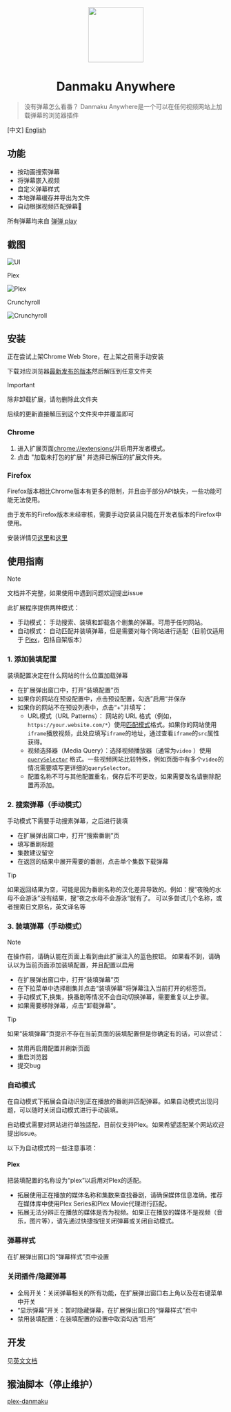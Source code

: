 <div align="center">
  <img width="128" height="128" src="./assets/logo.png">
  <h1>
    Danmaku Anywhere
  </h1>
</div>

> 没有弹幕怎么看番？
> Danmaku Anywhere是一个可以在任何视频网站上加载弹幕的浏览器插件

[中文] [English](./README.en.md)

## 功能

- 按动画搜索弹幕
- 将弹幕嵌入视频
- 自定义弹幕样式
- 本地弹幕缓存并导出为文件
- 自动根据视频匹配弹幕🚧

所有弹幕均来自 [弹弹 play](https://www.dandanplay.com/)

## 截图

![UI](./assets/ui_tour.gif)

Plex

![Plex](./assets/danmaku_plex.png)

Crunchyroll

![Crunchyroll](./assets/danmaku_crunchyroll.png)

## 安装

正在尝试上架Chrome Web Store，在上架之前需手动安装

下载对应浏览器[最新发布的版本](https://github.com/Mr-Quin/danmaku-anywhere/releases/latest)然后解压到任意文件夹

> [!IMPORTANT]
> 除非卸载扩展，请勿删除此文件夹

后续的更新直接解压到这个文件夹中并覆盖即可

### Chrome

1. 进入扩展页面[chrome://extensions/](chrome://extensions/)并启用开发者模式。
2. 点击 "加载未打包的扩展" 并选择已解压的扩展文件夹。

### Firefox

Firefox版本相比Chrome版本有更多的限制，并且由于部分API缺失，一些功能可能无法使用。

由于发布的Firefox版本未经审核，需要手动安装且只能在开发者版本的Firefox中使用。

安装详情见[这里](https://extensionworkshop.com/documentation/develop/temporary-installation-in-firefox/)和[这里](https://extensionworkshop.com/documentation/publish/signing-and-distribution-overview/)


## 使用指南

> [!NOTE]
> 文档并不完整，如果使用中遇到问题欢迎提出issue

此扩展程序提供两种模式：

- 手动模式： 手动搜索、装填和卸载各个剧集的弹幕。可用于任何网站。
- 自动模式： 自动匹配并装填弹幕，但是需要对每个网站进行适配（目前仅适用于 [Plex](https://www.plex.tv/)，包括自架版本）

### 1. 添加装填配置

装填配置决定在什么网站的什么位置加载弹幕

- 在扩展弹出窗口中，打开“装填配置”页
- 如果你的网站在预设配置中，点击预设配置，勾选”启用“并保存
- 如果你的网站不在预设列表中，点击“+”并填写：
    - URL模式（URL Patterns）： 网站的 URL
      格式（例如，`https://your.website.com/*`）使用[匹配模式](https://developer.mozilla.org/zh-CN/docs/Mozilla/Add-ons/WebExtensions/Match_patterns)格式。如果你的网站使用`
      iframe`播放视频，此处应填写`iframe`的地址，通过查看`iframe`的`src`属性获得。
    - 视频选择器（Media Query）：选择视频播放器（通常为`video`
      ）使用[`querySelector`](https://developer.mozilla.org/zh-CN/docs/Web/API/Document/querySelector)
      格式。一些视频网站比较特殊，例如页面中有多个`video`的情况需要填写更详细的`querySelector`。
    - 配置名称不可与其他配置重名，保存后不可更改，如果需要改名请删除配置再添加。

### 2. 搜索弹幕（手动模式）

手动模式下需要手动搜素弹幕，之后进行装填

- 在扩展弹出窗口中，打开“搜索番剧”页
- 填写番剧标题
- 集数建议留空
- 在返回的结果中展开需要的番剧，点击单个集数下载弹幕

> [!TIP]
> 如果返回结果为空，可能是因为番剧名称的汉化差异导致的。例如：搜“夜晚的水母不会游泳”没有结果，搜”夜之水母不会游泳“就有了。
> 可以多尝试几个名称，或者搜索日文原名，英文译名等

### 3. 装填弹幕（手动模式）

> [!NOTE]
> 在操作前，请确认能在页面上看到由此扩展注入的蓝色按钮。
> 如果看不到，请确认以为当前页面添加装填配置，并且配置以启用

- 在扩展弹出窗口中，打开“装填弹幕”页
- 在下拉菜单中选择剧集并点击“装填弹幕”将弹幕注入当前打开的标签页。
- 手动模式下,换集，换番剧等情况不会自动切换弹幕，需要重复以上步骤。
- 如果需要移除弹幕，点击“卸载弹幕”。

> [!TIP]
> 如果“装填弹幕”页提示不存在当前页面的装填配置但是你确定有的话，可以尝试：
>
> - 禁用再启用配置并刷新页面
> - 重启浏览器
> - 提交bug

### 自动模式

在自动模式下拓展会自动识别正在播放的番剧并匹配弹幕。如果自动模式出现问题，可以随时关闭自动模式进行手动装填。

自动模式需要对网站进行单独适配，目前仅支持Plex。如果希望适配某个网站欢迎提出issue。

以下为自动模式的一些注意事项：

#### Plex

把装填配置的名称设为“plex”以启用对Plex的适配。

- 拓展使用正在播放的媒体名称和集数来查找番剧，请确保媒体信息准确。推荐在媒体库中使用Plex Series和Plex Movie代理进行匹配。
- 拓展无法分辨正在播放的媒体是否为视频。如果正在播放的媒体不是视频（音乐，图片等），请先通过快捷按钮关闭弹幕或关闭自动模式。

### 弹幕样式

在扩展弹出窗口的“弹幕样式”页中设置

### 关闭插件/隐藏弹幕

- 全局开关：关闭弹幕相关的所有功能，在扩展弹出窗口右上角以及在右键菜单中开关
- “显示弹幕”开关：暂时隐藏弹幕，在扩展弹出窗口的“弹幕样式”页中
- 禁用装填配置：在装填配置的设置中取消勾选“启用”

## 开发

见[英文文档](./README.en.md#development)

## 猴油脚本（停止维护）

[plex-danmaku](./packages/plex-danmaku)

